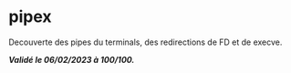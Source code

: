 # pipex

Decouverte des pipes du terminals, des redirections de FD et de execve.

***Validé le 06/02/2023 à 100/100.***